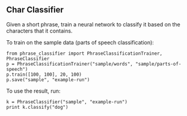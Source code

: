 Char Classifier
---------

Given a short phrase, train a neural network to classify it based on the characters that it contains.

To train on the sample data (parts of speech classification):

```
from phrase_classifier import PhraseClassificationTrainer, PhraseClassifier
p = PhraseClassificationTrainer("sample/words", "sample/parts-of-speech")
p.train([100, 100], 20, 100)
p.save("sample", "example-run")
```

To use the result, run:

```
k = PhraseClassifier("sample", "example-run")
print k.classify("dog")
```
